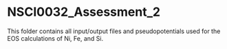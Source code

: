 # NSCI0032_Assessment_2
This folder contains all input/output files and pseudopotentials used for the EOS calculations of Ni, Fe, and Si. 
